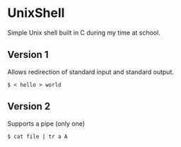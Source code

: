 # UnixShell
Simple Unix shell built in C during my time at school.

## Version 1
Allows redirection of standard input and standard output.
```
$ < hello > world
```

## Version 2
Supports a pipe (only one)
```
$ cat file | tr a A
```
